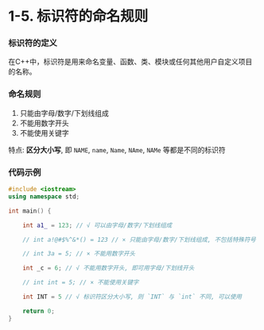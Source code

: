 # 1-5. 标识符的命名规则

### 标识符的定义

在C++中，标识符是用来命名变量、函数、类、模块或任何其他用户自定义项目的名称。

### 命名规则

1. 只能由字母/数字/下划线组成
2. 不能用数字开头
3. 不能使用关键字

特点: **区分大小写**, 即 `NAME`, `name`, `Name`, `NAme`, `NAMe` 等都是不同的标识符

### 代码示例

```cpp
#include <iostream>
using namespace std;

int main() {

    int a1_ = 123; // √ 可以由字母/数字/下划线组成

    // int a!@#$%^&*() = 123 // × 只能由字母/数字/下划线组成, 不包括特殊符号

	// int 3a = 5; // × 不能用数字开头

	int _c = 6; // √ 不能用数字开头, 即可用字母/下划线开头

	// int int = 5; // × 不能使用关键字

    int INT = 5 // √ 标识符区分大小写, 则 `INT` 与 `int` 不同, 可以使用

	return 0;
}
```